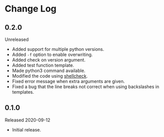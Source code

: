 # Change Log

## 0.2.0

Unreleased

- Added support for multiple python versions.
- Added `-f` option to enable overwriting.
- Added check on version argument.
- Added test function template.
- Made python3 command available.
- Modified the code using [shellcheck](https://github.com/koalaman/shellcheck).
- Fixed error message when extra arguments are given.
- Fixed a bug that the line breaks not correct when using backslashes in templates.

## 0.1.0

Released 2020-09-12

- Initial release.
